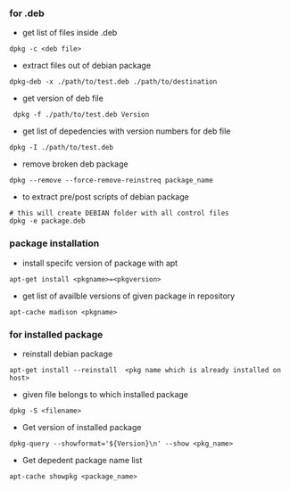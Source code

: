 ### for .deb

- get list of files inside .deb
```
dpkg -c <deb file>
```
- extract files out of debian package
```
dpkg-deb -x ./path/to/test.deb ./path/to/destination

```
- get version of deb file
```
 dpkg -f ./path/to/test.deb Version
```

- get list of depedencies with version numbers for deb file
```
dpkg -I ./path/to/test.deb
```
- remove broken deb package
```
dpkg --remove --force-remove-reinstreq package_name 
```
- to extract pre/post scripts of debian package
```
# this will create DEBIAN folder with all control files
dpkg -e package.deb
```


### package installation
- install specifc version of package with apt
```
apt-get install <pkgname>=<pkgversion>
```
- get list of availble versions of given package in repository 
```
apt-cache madison <pkgname>
```

### for installed package

- reinstall debian package 
```
apt-get install --reinstall  <pkg name which is already installed on host>
```

- given file belongs to which installed package
```
dpkg -S <filename>
```
- Get version of installed package
```
dpkg-query --showformat='${Version}\n' --show <pkg_name>
```
- Get depedent package name list
```
apt-cache showpkg <package_name>
```
